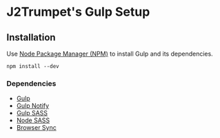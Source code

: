 # J2Trumpet's Gulp Setup

## Installation

Use [Node Package Manager (NPM)](https://www.npmjs.com/) to install Gulp and its dependencies.

```shell
npm install --dev
```

### Dependencies
- [Gulp](https://www.npmjs.com/package/gulp)
- [Gulp Notify](https://www.npmjs.com/package/gulp-notify)
- [Gulp SASS](https://www.npmjs.com/package/gulp-sass)
- [Node SASS](https://www.npmjs.com/package/node-sass)
- [Browser Sync](https://www.browsersync.io/)